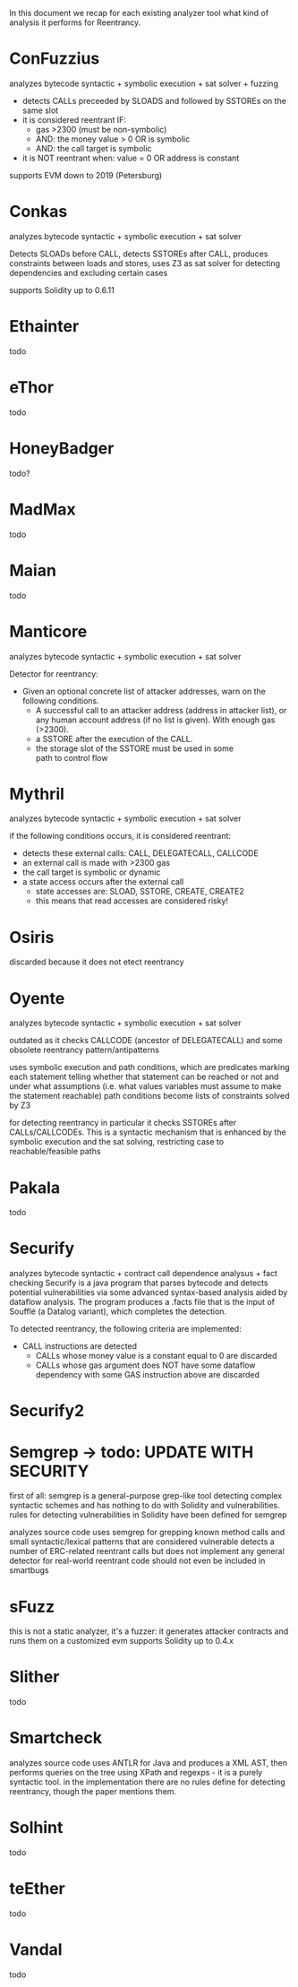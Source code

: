 
In this document we recap for each existing analyzer tool what kind of analysis it performs for Reentrancy.

# ConFuzzius
analyzes bytecode
syntactic + symbolic execution + sat solver + fuzzing

- detects CALLs preceeded by SLOADS and followed by SSTOREs on the same slot
- it is considered reentrant IF:
	- gas >2300 (must be non-symbolic)
	- AND: the money value > 0 OR is symbolic
	- AND: the call target is symbolic
- it is NOT reentrant when: value = 0 OR address is constant

supports EVM down to 2019 (Petersburg)

# Conkas
analyzes bytecode
syntactic + symbolic execution + sat solver

Detects SLOADs before CALL, detects SSTOREs after CALL, produces constraints between loads and stores, uses Z3 as sat solver for detecting dependencies and excluding certain cases

supports Solidity up to 0.6.11

# Ethainter
todo

# eThor
todo

# HoneyBadger
todo?

# MadMax
todo

# Maian
todo


# Manticore
analyzes bytecode
syntactic + symbolic execution + sat solver

Detector for reentrancy:
- Given an optional concrete list of attacker addresses, warn on the following conditions.
  - A successful call to an attacker address (address in attacker list), or any human account address (if no list is given). With enough gas (>2300).
  - a SSTORE after the execution of the CALL.
  - the storage slot of the SSTORE must be used in some path to control flow


# Mythril
analyzes bytecode
syntactic + symbolic execution + sat solver

if the following conditions occurs, it is considered reentrant:
- detects these external calls: CALL, DELEGATECALL, CALLCODE
- an external call is made with >2300 gas
- the call target is symbolic or dynamic
- a state access occurs after the external call
	- state accesses are: SLOAD, SSTORE, CREATE, CREATE2
	- this means that read accesses are considered risky!

# Osiris
discarded because it does not etect reentrancy

# Oyente
analyzes bytecode
syntactic + symbolic execution + sat solver

outdated as it checks CALLCODE (ancestor of DELEGATECALL) and some obsolete reentrancy pattern/antipatterns

uses symbolic execution and path conditions, which are predicates marking each statement telling whether that statement can be reached or not and under what assumptions (i.e. what values variables must assume to make the statement reachable)
path conditions become lists of constraints solved by Z3

for detecting reentrancy in particular it checks SSTOREs after CALLs/CALLCODEs. This is a syntactic mechanism that is enhanced by the symbolic execution and the sat solving, restricting case to reachable/feasible paths 

# Pakala
todo


# Securify
analyzes bytecode
syntactic + contract call dependence analysus + fact checking
Securify is a java program that parses bytecode and detects potential vulnerabilities via some advanced syntax-based analysis aided by dataflow analysis.
The program produces a .facts file that is the input of Soufflé (a Datalog variant), which completes the detection.

To detected reentrancy, the following criteria are implemented:
- CALL instructions are detected
	- CALLs whose money value is a constant equal to 0 are discarded
	- CALLs whose gas argument does NOT have some dataflow dependency with some GAS instruction above are discarded

# Securify2
	



# Semgrep -> todo: UPDATE WITH SECURITY
first of all: semgrep is a general-purpose grep-like tool detecting complex syntactic schemes and has nothing to do with Solidity and vulnerabilities.
rules for detecting vulnerabilities in Solidity have been defined for semgrep 

analyzes source code
uses semgrep for grepping known method calls and small syntactic/lexical patterns that are considered vulnerable
detects a number of ERC-related reentrant calls but does not implement any general detector for real-world reentrant code
should not even be included in smartbugs


# sFuzz
this is not a static analyzer, it's a fuzzer: it generates attacker contracts and runs them on a customized evm
supports Solidity up to 0.4.x

# Slither
todo

# Smartcheck
analyzes source code
uses ANTLR for Java and produces a XML AST, then performs queries on the tree using XPath and regexps - it is a purely syntactic tool.
in the implementation there are no rules define for detecting reentrancy, though the paper mentions them.


# Solhint
todo


# teEther
todo



# Vandal
todo